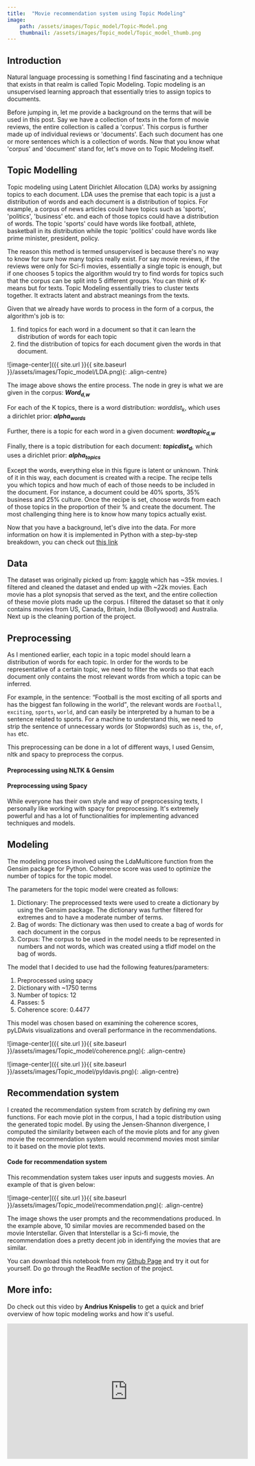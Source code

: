 ```yaml
---
title:  "Movie recommendation system using Topic Modeling"
image: 
    path: /assets/images/Topic_model/Topic-Model.png
    thumbnail: /assets/images/Topic_model/Topic_model_thumb.png
---
```


## Introduction
Natural language processing is something I find fascinating and a technique that exists in that realm is called Topic Modeling. Topic modeling is an unsupervised learning approach that essentially tries to assign topics to documents.

Before jumping in, let me provide a background on the terms that will be used in this post. Say we have a collection of texts in the form of movie reviews, the entire collection is called a 'corpus'. This corpus is further made up of individual reviews or 'documents'. Each such document has one or more sentences which is a collection of words. Now that you know what 'corpus' and 'document' stand for, let's move on to Topic Modeling itself.

## Topic Modelling
Topic modeling using Latent Dirichlet Allocation (LDA) works by assigning topics to each document. LDA uses the premise that each topic is a just a distribution of words and each document is a distribution of topics. For example, a corpus of news articles could have topics such as 'sports', 'politics', 'business' etc. and each of those topics could have a distribution of words. The topic 'sports' could have words like football, athlete, basketball in its distribution while the topic 'politics' could have words like prime minister, president, policy.

The reason this method is termed unsupervised is because there's no way to know for sure how many topics really exist. For say movie reviews, if the reviews were only for Sci-fi movies, essentially a single topic is enough, but if one chooses 5 topics the algorithm would try to find words for topics such that the corpus can be split into 5 different groups. You can think of K-means but for texts. Topic Modeling essentially tries to cluster texts together. It extracts latent and abstract meanings from the texts.

Given that we already have words to process in the form of a corpus, the algorithm's job is to:
1. find topics for each word in a document so that it can learn the distribution of words for each topic
2. find the distribution of topics for each document given the words in that document.

![image-center]({{ site.url }}{{ site.baseurl }}/assets/images/Topic_model/LDA.png){: .align-centre} 

The image above shows the entire process. The node in grey is what we are given in the corpus: **_Word<sub>d,w</sub>_**

For each of the K topics, there is a word distribution: _worddist<sub>k</sub>_, which uses a dirichlet prior: **_alpha<sub>words</sub>_**

Further, there is a topic for each word in a given document: **_wordtopic<sub>d,w</sub>_**

Finally, there is a topic distribution for each document: **_topicdist<sub>d</sub>_**, which uses a dirichlet prior: **_alpha<sub>topics</sub>_**

Except the words, everything else in this figure is latent or unknown. Think of it in this way, each document is created with a recipe. The recipe tells you which topics and how much of each of those needs to be included in the document. For instance, a document could be 40% sports, 35% business and 25% culture. Once the recipe is set, choose words from each of those topics in the proportion of their % and create the document. The most challenging thing here is to know how many topics actually exist.

Now that you have a background, let's dive into the data. For more information on how it is implemented in Python with a step-by-step breakdown, you can check out [this link](https://github.com/Siddharthsuresh92/Topic-Modeling-LDA)

## Data
The dataset was originally picked up from: [kaggle](https://www.kaggle.com/jrobischon/wikipedia-movie-plots) which has ~35k movies. I filtered and cleaned the dataset and ended up with ~22k movies. Each movie has a plot synopsis that served as the text, and the entire collection of these movie plots made up the corpus. I filtered the dataset so that it only contains movies from US, Canada, Britain, India (Bollywood) and Australia. Next up is the cleaning portion of the project.

## Preprocessing
As I mentioned earlier, each topic in a topic model should learn a distribution of words for each topic. In order for the words to be representative of a certain topic, we need to filter the words so that each document only contains the most relevant words from which a topic can be inferred.

For example, in the sentence: <q>Football is the most exciting of all sports and has the biggest fan following in the world</q>, the relevant words are `Football`, `exciting`, `sports`, `world`, and can easily be interpreted by a human to be a sentence related to sports. For a machine to understand this, we need to strip the sentence of unnecessary words (or Stopwords) such as `is`, `the`, `of`, `has` etc.

This preprocessing can be done in a lot of different ways, I used Gensim, nltk and spacy to preprocess the corpus.

#### Preprocessing using NLTK & Gensim
<script src="https://gist.github.com/Siddharthsuresh92/e460681bf5ea7c67dff86fa8e8eed429.js"></script>

#### Preprocessing using Spacy
<script src="https://gist.github.com/Siddharthsuresh92/eb0bebbf53cde05dea96fb2b13453af6.js"></script>

While everyone has their own style and way of preprocessing texts, I personally like working with spacy for preprocessing. It's extremely powerful and has a lot of functionalities for implementing advanced techniques and models.

## Modeling
The modeling process involved using the LdaMulticore function from the Gensim package for Python. Coherence score was used to optimize the number of topics for the topic model.

The parameters for the topic model were created as follows:
1. Dictionary: The preprocessed texts were used to create a dictionary by using the Gensim package. The dictionary was further filtered for extremes and to have a moderate number of terms.
2. Bag of words: The dictionary was then used to create a bag of words for each document in the corpus
3. Corpus: The corpus to be used in the model needs to be represented in numbers and not words, which was created using a tfidf model on the bag of words.

The model that I decided to use had the following features/parameters:
1. Preprocessed using spacy
2. Dictionary with ~1750 terms
3. Number of topics: 12
4. Passes: 5
5. Coherence score: 0.4477

This model was chosen based on examining the coherence scores, pyLDAvis visualizations and overall performance in the recommendations.

![image-center]({{ site.url }}{{ site.baseurl }}/assets/images/Topic_model/coherence.png){: .align-centre} 

![image-center]({{ site.url }}{{ site.baseurl }}/assets/images/Topic_model/pyldavis.png){: .align-centre}

## Recommendation system
I created the recommendation system from scratch by defining my own functions. For each movie plot in the corpus, I had a topic distribution using the generated topic model. By using the Jensen-Shannon divergence, I computed the similarity between each of the movie plots and for any given movie the recommendation system would recommend movies most similar to it based on the movie plot texts.

#### Code for recommendation system
<script src="https://gist.github.com/Siddharthsuresh92/a4c399d6ce5e8ae5770ffeac4be2f71b.js"></script>

This recommendation system takes user inputs and suggests movies. An example of that is given below:

![image-center]({{ site.url }}{{ site.baseurl }}/assets/images/Topic_model/recommendation.png){: .align-centre} 

The image shows the user prompts and the recommendations produced. In the example above, 10 similar movies are recommended based on the movie Interstellar. Given that Interstellar is a Sci-fi movie, the recommendation does a pretty decent job in identifying the movies that are similar.

You can download this notebook from my [Github Page](https://github.com/Siddharthsuresh92/Topic-Modeling-Movie-Plots) and try it out for yourself. Do go through the ReadMe section of the project.

## More info:
Do check out this video by **Andrius Knispelis** to get a quick and brief overview of how topic modeling works and how it's useful.

<div class="embed-responsive embed-responsive-16by9">
  <iframe width="560" height="315" src="https://www.youtube.com/embed/3mHy4OSyRf0" frameborder="0" allow="accelerometer; autoplay; encrypted-media; gyroscope; picture-in-picture" allowfullscreen></iframe>
</div>
